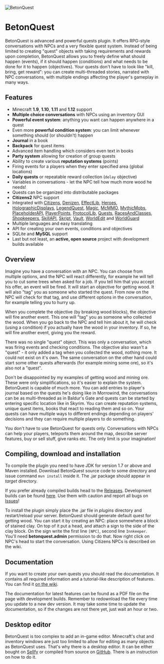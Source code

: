 ![BetonQuest](http://betonquest.betoncraft.pl/logo.png)

# BetonQuest

BetonQuest is advanced and powerful quests plugin. It offers RPG-style conversations with NPCs and
a very flexible quest system. Instead of being limited to creating "quest" objects with taking
requirements and rewards upon completion, BetonQuest allows you to freely define what should happen
(events), if it should happen (conditions) and what needs to be done for it to happen (objectives).
Your quests don't have to look like "kill, bring, get reward": you can create multi-threaded stories,
narrated with NPC conversations, with multiple endings affecting the player's gameplay in many ways.

## Features

* Minecraft **1.9**, **1.10**, **1.11** and **1.12** support
* **Multiple choice conversations** with NPCs using an inventory GUI
* **Powerful event system**: anything you want can happen anywhere in a quest
* Even more **powerful condition system**: you can limit whenever something should (or shouldn't) happen
* **Journal** in a book
* **Backpack** for quest items
* Advanced item handling which considers even text in books
* **Party system** allowing for creation of group quests
* Ability to create various **reputation systems** (points)
* Firing events for a players when they enter specified area (global locations)
* **Daily quests** or repeatable reward collection (`delay` objective)
* Variables in conversations - let the NPC tell how much more wood he needs!
* Quests can be organized into distributable packages
* **Citizens2** NPC support
* Integrated with [Citizens](https://dev.bukkit.org/bukkit-plugins/citizens/),
[Denizen](https://dev.bukkit.org/bukkit-plugins/denizen/),
[EffectLib](https://dev.bukkit.org/bukkit-plugins/effectlib/),
[Heroes](https://dev.bukkit.org/bukkit-plugins/heroes/),
[HolographicDisplays](https://dev.bukkit.org/bukkit-plugins/holographic-displays/),
[LegendQuest](https://dev.bukkit.org/bukkit-plugins/legendquest/),
[Magic](https://dev.bukkit.org/bukkit-plugins/magic/),
[McMMO](https://dev.bukkit.org/bukkit-plugins/mcmmo/),
[MythicMobs](https://dev.bukkit.org/bukkit-plugins/mythicmobs/),
[PlaceholderAPI](https://www.spigotmc.org/resources/placeholderapi.6245/),
[PlayerPoints](https://dev.bukkit.org/bukkit-plugins/playerpoints/),
[ProtocolLib](https://dev.bukkit.org/bukkit-plugins/protocollib),
[Quests](https://dev.bukkit.org/bukkit-plugins/quests/),
[RacesAndClasses](https://dev.bukkit.org/bukkit-plugins/racesandclasses/),
[Shopkeepers](https://dev.bukkit.org/bukkit-plugins/shopkeepers/),
[SkillAPI](https://dev.bukkit.org/bukkit-plugins/skillapi/),
[Skript](https://dev.bukkit.org/bukkit-plugins/skript/),
[Vault](https://dev.bukkit.org/bukkit-plugins/vault/),
[WorldEdit](https://dev.bukkit.org/bukkit-plugins/worldedit/) and
[WorldGuard](https://dev.bukkit.org/bukkit-plugins/worldguard/)
* Multiple languages and easy translating
* API for creating your own events, conditions and objectives
* SQLite and **MySQL** support
* Last but not least, an **active, open source** project with development builds available

## Overview

Imagine you have a conversation with an NPC. You can choose from multiple options, and the NPC will
react differently, for example he will tell you to cut some trees when asked for a job. If you tell
him that you accept his offer, an event will be fired. It will start an objective for getting wood.
It will also "tag" you as someone who started the quest. From now on the NPC will check for that tag,
and use different options in the conversation, for example telling you to hurry up.

When you complete the objective (by breaking wood blocks), the objective will fire another event.
This one will "tag" you as someone who collected the wood. When you go back to the NPC and tell him
about it, he will check (using a condition) if you actually have the wood in your inventory. If so,
he will fire another event, giving you the reward.

There was no single "quest" object. This was only a conversation, which was firing events and checking
conditions. The objective also wasn't a "quest" - it only added a tag when you collected the wood,
nothing more. It could not exist on it's own. The same conversation on the other hand could start
some other quests afterwards (for example mining some ore), so it's also not a "quest".

Don't be disappointed by my examples of getting wood and mining ore. These were only simplifications,
so it's easier to explain the system. BetonQuest is capable of much more. You can add entries to
player's journal based on the quests he's doing like in Morrowind, the conversations can be as
multi-threaded as in Baldur's Gate and quests can be started by entering specific location like
in Skyrim. You can create reputation systems, unique quest items, books that react to reading them
and so on. Your quests can have multiple ways to different endings depending on players' decisions
and they can require multiple players to do something.

You don't have to use BetonQuest for quests only. Conversations with NPCs can help your players,
teleports them around the map, describe server features, buy or sell stuff, give ranks etc. The
only limit is your imagination!

## Compiling, download and installation

To compile the plugin you need to have JDK for version 1.7 or above and Maven installed. Download
BetonQuest source code to some directory and issue command `mvn install`
inside it. The .jar package should appear in _target_ directory.

If you prefer already compiled builds head to the
[Releases](https://github.com/Co0sh/BetonQuest/releases).
Development builds can be found [here](http://betonquest.betoncraft.pl).
Use them with caution and report all bugs on 
[Issues](https://github.com/Co0sh/BetonQuest/issues)!

To install the plugin simply place the .jar file in _plugins_ directory and restart/reload your server.
BetonQuest should generate default quest for getting wood. You can start it by
creating an NPC: place somewhere a block of stained clay. On top of it put a
head, and attach a sign to the side of the clay block. On the sign write the first line
`[NPC]`, second line `Innkeeper`. You'll need **betonquest.admin** permission to do that. Now right
click on NPC's head to start the conversation. Using Citizens NPCs is described on the wiki.

## Documentation

If you want to create your own quests you should read the documentation.
It contains all required information and a tutorial-like description of features.
You can find it [on the wiki](https://github.com/Co0sh/BetonQuest/wiki).

The documentation for latest features can be found as a PDF file on the page
with development builds. Remember to redownload the file every time you update to
a new dev version. It may take some time to update the documentation, so if the changes
are not there yet, just wait an hour or two.

## Desktop editor

BetonQuest is too complex to add an in-game editor. Minecraft's chat and inventory windows are just too
limited to allow for editing as many objects as BetonQuest uses. That's why there is a desktop editor.
It can be either bought on [Sellfy](https://sellfy.com/p/nE5Y/) or compiled from source on [GitHub](https://github.com/Co0sh/BetonQuest-Editor). There is an instruction on how to do it.
